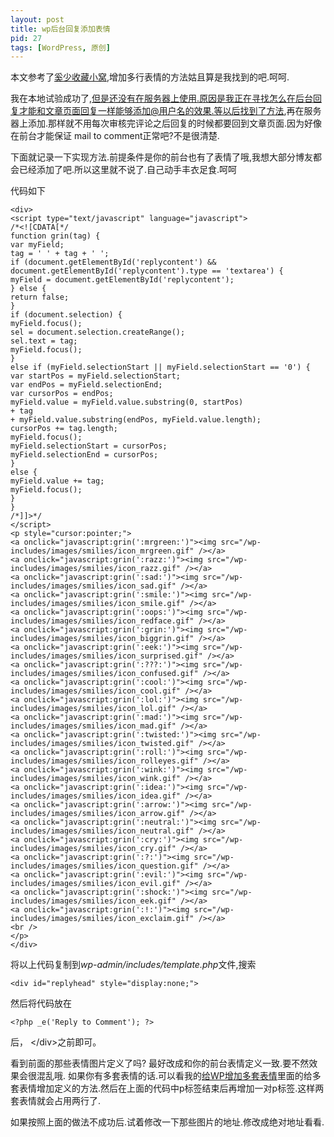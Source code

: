 ```yaml
---
layout: post
title: wp后台回复添加表情
pid: 27
tags: [WordPress, 原创]
---
```

本文参考了[奚少收藏小窝](http://www.xishao.net/wp/547.html),增加多行表情的方法姑且算是我找到的吧.呵呵.

我在本地试验成功了,但是还没有在服务器上使用.原因是我正在寻找怎么在后台回复才能和文章页面回复一样能够添加@用户名的效果.等以后找到了方法,再在服务器上添加.那样就不用每次审核完评论之后回复的时候都要回到文章页面.因为好像在前台才能保证 mail to comment正常吧?不是很清楚.

下面就记录一下实现方法.前提条件是你的前台也有了表情了哦,我想大部分博友都会已经添加了吧.所以这里就不说了.自己动手丰衣足食.呵呵

代码如下

    <div>
    <script type="text/javascript" language="javascript">
    /*<![CDATA[*/
    function grin(tag) {
    var myField;
    tag = ' ' + tag + ' ';
    if (document.getElementById('replycontent') && document.getElementById('replycontent').type == 'textarea') {
    myField = document.getElementById('replycontent');
    } else {
    return false;
    }
    if (document.selection) {
    myField.focus();
    sel = document.selection.createRange();
    sel.text = tag;
    myField.focus();
    }
    else if (myField.selectionStart || myField.selectionStart == '0') {
    var startPos = myField.selectionStart;
    var endPos = myField.selectionEnd;
    var cursorPos = endPos;
    myField.value = myField.value.substring(0, startPos)
    + tag
    + myField.value.substring(endPos, myField.value.length);
    cursorPos += tag.length;
    myField.focus();
    myField.selectionStart = cursorPos;
    myField.selectionEnd = cursorPos;
    }
    else {
    myField.value += tag;
    myField.focus();
    }
    }
    /*]]>*/
    </script>
    <p style="cursor:pointer;">
    <a onclick="javascript:grin(':mrgreen:')"><img src="/wp-includes/images/smilies/icon_mrgreen.gif" /></a>
    <a onclick="javascript:grin(':razz:')"><img src="/wp-includes/images/smilies/icon_razz.gif" /></a>
    <a onclick="javascript:grin(':sad:')"><img src="/wp-includes/images/smilies/icon_sad.gif" /></a>
    <a onclick="javascript:grin(':smile:')"><img src="/wp-includes/images/smilies/icon_smile.gif" /></a>
    <a onclick="javascript:grin(':oops:')"><img src="/wp-includes/images/smilies/icon_redface.gif" /></a>
    <a onclick="javascript:grin(':grin:')"><img src="/wp-includes/images/smilies/icon_biggrin.gif" /></a>
    <a onclick="javascript:grin(':eek:')"><img src="/wp-includes/images/smilies/icon_surprised.gif" /></a>
    <a onclick="javascript:grin(':???:')"><img src="/wp-includes/images/smilies/icon_confused.gif" /></a>
    <a onclick="javascript:grin(':cool:')"><img src="/wp-includes/images/smilies/icon_cool.gif" /></a>
    <a onclick="javascript:grin(':lol:')"><img src="/wp-includes/images/smilies/icon_lol.gif" /></a>
    <a onclick="javascript:grin(':mad:')"><img src="/wp-includes/images/smilies/icon_mad.gif" /></a>
    <a onclick="javascript:grin(':twisted:')"><img src="/wp-includes/images/smilies/icon_twisted.gif" /></a>
    <a onclick="javascript:grin(':roll:')"><img src="/wp-includes/images/smilies/icon_rolleyes.gif" /></a>
    <a onclick="javascript:grin(':wink:')"><img src="/wp-includes/images/smilies/icon_wink.gif" /></a>
    <a onclick="javascript:grin(':idea:')"><img src="/wp-includes/images/smilies/icon_idea.gif" /></a>
    <a onclick="javascript:grin(':arrow:')"><img src="/wp-includes/images/smilies/icon_arrow.gif" /></a>
    <a onclick="javascript:grin(':neutral:')"><img src="/wp-includes/images/smilies/icon_neutral.gif" /></a>
    <a onclick="javascript:grin(':cry:')"><img src="/wp-includes/images/smilies/icon_cry.gif" /></a>
    <a onclick="javascript:grin(':?:')"><img src="/wp-includes/images/smilies/icon_question.gif" /></a>
    <a onclick="javascript:grin(':evil:')"><img src="/wp-includes/images/smilies/icon_evil.gif" /></a>
    <a onclick="javascript:grin(':shock:')"><img src="/wp-includes/images/smilies/icon_eek.gif" /></a>
    <a onclick="javascript:grin(':!:')"><img src="/wp-includes/images/smilies/icon_exclaim.gif" /></a>
    <br />
    </p>
    </div>

将以上代码复制到*wp-admin/includes/template.php*文件,搜索

    <div id="replyhead" style="display:none;">

然后将代码放在

    <?php _e('Reply to Comment'); ?>

后， &lt;/div>之前即可。

看到前面的那些表情图片定义了吗?
最好改成和你的前台表情定义一致.要不然效果会很混乱哦.
如果你有多套表情的话.可以看我的[给WP增加多套表情](/2011/04/24-increase-the-expression-of-wp.html)里面的给多套表情增加定义的方法.然后在上面的代码中p标签结束后再增加一对p标签.这样两套表情就会占用两行了.

如果按照上面的做法不成功后.试着修改一下那些图片的地址.修改成绝对地址看看.

